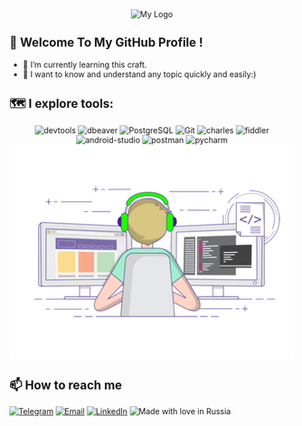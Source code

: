 <div align="center">
<img src="https://github.com/SereJaPWNZ/SereJaPWNZ/blob/master/assert/Hi%2C%20I'm%20Sergey.gif" alt="My Logo"  />
</div>


## 👋 Welcome To My GitHub Profile !</h2>


- 🌱 I’m currently learning this craft.
- 💞️ I want to know and understand any topic quickly and easily:)


## 🗺️ I explore tools:</h2>

<div align="center">
	<img alt="devtools" width="73px" src="https://user-images.githubusercontent.com/89486551/143319750-2f729405-4b8a-4f73-8e16-b5c7780517fc.png" />
	<img alt="dbeaver" width="73px" src="https://user-images.githubusercontent.com/89486551/143319757-0bbd31ce-7860-447a-9571-504653849d0b.png" />
	<img alt="PostgreSQL" width="73px" src="https://user-images.githubusercontent.com/89486551/143319773-17f2e07b-8dc2-4f02-9b60-e9f0b421ce06.png" />
	<img alt="Git" width="73px" src="https://user-images.githubusercontent.com/89486551/143319775-c711ac23-04f8-44dd-9a0b-ea3698467e9e.png" />
	<img alt="charles" width="73px" src="https://user-images.githubusercontent.com/89486551/143319787-e5eb9aa4-5b57-454f-b903-64282274af76.png" />
	<img alt="fiddler" width="73px" src="https://user-images.githubusercontent.com/89486551/143319792-72034e75-f2fe-4589-b741-6f21a2433a71.png" />
	<img alt="android-studio" width="73px" src="https://user-images.githubusercontent.com/89486551/143319797-01713acf-1cc6-49c9-ae92-d520d55cef17.png" />
	<img alt="postman" width="73px" src="https://user-images.githubusercontent.com/89486551/143319803-99550e9f-bdde-4354-b38a-a3aa8ffc9a77.png" />
	<img alt="pycharm" width="73px" src="https://user-images.githubusercontent.com/89486551/143319814-3645ca4a-c3cc-4958-aa5b-ff27b47d704c.png" />
</div>

<div align="center">
<img src="https://github.com/SereJaPWNZ/SereJaPWNZ/blob/master/assert/prog.gif" alt="Programmer" />
</div>

## 📫 How to reach me

[![Telegram](https://img.shields.io/badge/-Telegram-000000?style=for-the-badge&logo=telegram&logoColor=00ff88)](https://t.me/res1stpwnz)
[![Email](https://img.shields.io/badge/-gmail-000000?style=for-the-badge&logo=gmail&logoColor=red)](mailto:oofatherxomgoo@gmail.com)
[![LinkedIn](https://img.shields.io/badge/-linkedin-000000?style=for-the-badge&logo=linkedin&logoColor=3955a8)](https://linkedin.com/in/morkovkinsergey)
![Made with love in Russia](https://madewithlove.now.sh/ru?heart=true&colorA=%23000000&template=for-the-badge)